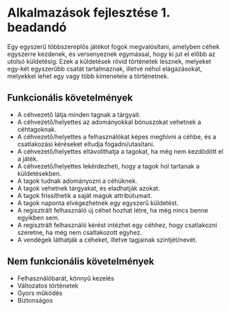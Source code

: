 # Alkalmazások fejlesztése 1. beadandó

Egy egyszerű többszereplős játékot fogok megvalósítani, amelyben céhek egyszerre kezdenek, és versenyeznek egymással, hogy ki jut el előbb az utolsó küldetésig. Ezek a küldetések rövid történetek lesznek, melyeket egy-két egyszerűbb csatát tartalmaznak, illetve néhol elágazásokat, melyekkel lehet egy vagy több kimenetele a történetnek. 

## Funkcionális követelmények

 - A céhvezető látja minden tagnak a tárgyait.
 - A céhvezető/helyettes az adományokkal bónuszokat vehetnek a céhtagoknak.
 - A céhvezető/helyettes a felhasználókat képes meghívni a céhbe, és a csatlakozási kéréseket eltudja fogadni/utasítani.
 - A céhvezető/helyettes eltávolíthatja a tagokat, ha még nem kezdődött el a játék.
 - A céhvezető/helyettes lekérdezheti, hogy a tagok hol tartanak a küldetésekben.
 - A tagok tudnak adományozni a céhüknek.
 - A tagok vehetnek tárgyakat, és eladhatják azokat.
 - A tagok frissíthetik a saját maguk attribútumait.
 - A tagok naponta elvégezhetnek egy egyszerű küldetést.
 - A regisztrált felhasználó új céhet hozhat létre, ha még nincs benne egyikben sem.
 - A regisztrált felhasználó kérést intézhet egy céhhez, hogy csatlakozni szeretne, ha még nem csatlakozott egyhez.
 - A vendégek láthatják a céheket, illetve tagjainak szintjét/nevét.
 
## Nem funkcionális követelmények
 
 - Felhasználóbarát, könnyű kezelés
 - Változatos történetek
 - Gyors működés
 - Biztonságos

